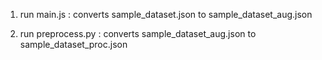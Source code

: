 
1. run main.js : converts sample_dataset.json to sample_dataset_aug.json

2. run preprocess.py : converts sample_dataset_aug.json to sample_dataset_proc.json